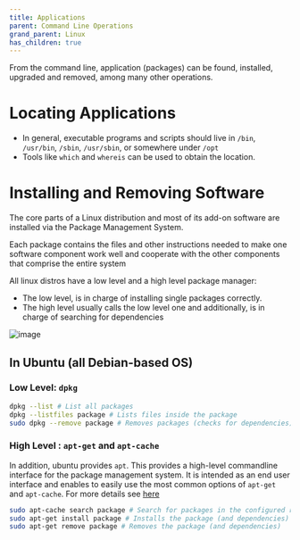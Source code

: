 ```yaml
---
title: Applications
parent: Command Line Operations
grand_parent: Linux
has_children: true
---
```


From the command line, application (packages) can be found, installed, upgraded and removed, among many other operations.

# Locating Applications
- In general, executable programs and scripts should live in `/bin`, `/usr/bin`, `/sbin`, `/usr/sbin`, or somewhere under `/opt`
- Tools like `which` and `whereis` can be used to obtain the location.

# Installing and Removing Software

The core parts of a Linux distribution and most of its add-on software are installed via the Package Management System. 

Each package contains the files and other instructions needed to make one software component work well and cooperate with the other components that comprise the entire system

All linux distros have a low level and a high level package manager:
- The low level, is in charge of installing single packages correctly. 
- The high level usually calls the low level one and additionally, is in charge of searching for dependencies

![image](https://user-images.githubusercontent.com/64461123/119973603-fa0ae000-bfb3-11eb-998f-0d9fe57e614f.png)

## In Ubuntu (all Debian-based OS)

### Low Level: `dpkg`

```bash
dpkg --list # List all packages 
dpkg --listfiles package # Lists files inside the package
sudo dpkg --remove package # Removes packages (checks for dependencies)
```

### High Level : `apt-get` and `apt-cache`

In addition, ubuntu provides `apt`. This provides a high-level commandline interface for the package management system. It is intended as an end user interface and
enables to easily use the most common options of `apt-get` and `apt-cache`. For more details see [here](https://itsfoss.com/apt-vs-apt-get-difference/)

```bash
sudo apt-cache search package # Search for packages in the configured repositories
sudo apt-get install package # Installs the package (and dependencies)
sudo apt-get remove package # Removes the package (and dependencies)
```